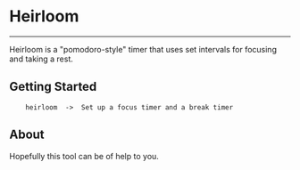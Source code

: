 # Heirloom 

---
Heirloom is a "pomodoro-style" timer that uses set intervals for focusing and taking a rest. 
<br />


## Getting Started



````
	heirloom  ->  Set up a focus timer and a break timer
````

## About
Hopefully this tool can be of help to you. 
